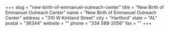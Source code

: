 +++
slug = "new-birth-of-emmanuel-outreach-center"
title = "New Birth of Emmanuel Outreach Center"
name = "New Birth of Emmanuel Outreach Center"
address = "310 W Kirkland Street"
city = "Hartford"
state = "AL"
postal = "36344"
website = ""
phone = "334 588-2056"
fax = ""
+++
